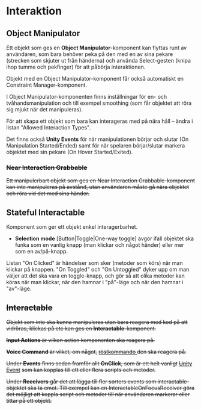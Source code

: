 # Interaktion

## Object Manipulator

Ett objekt som ges en **Object Manipulator**-komponent kan flyttas runt av användaren, som bara behöver peka på den med en av sina pekare (strecken som skjuter ut från händerna) och använda Select-gesten (knipa ihop tumme och pekfinger) för att påbörja interaktionen.

Objekt med en Object Manipulator-komponent får också automatiskt en Constraint Manager-komponent.

I Object Manipulator-komponenten finns inställningar för en- och tvåhandsmanipulation och till exempel smoothing (som får objektet att röra sig mjukt när det manipuleras).

För att skapa ett objekt som bara kan interageras med på nära håll – ändra i listan "Allowed Interaction Types".

Det finns också **Unity Events** för när manipulationen börjar och slutar (On Manipulation Started/Ended) samt för när spelaren börjar/slutar markera objektet med sin pekare (On Hover Started/Exited).

### ~~Near Interaction Grabbable~~

~~Ett manipulerbart objekt som ges en Near Interaction Grabbable-komponent kan inte manipuleras på avstånd, utan användaren måste gå nära objektet och röra vid det med sina händer.~~

## Stateful Interactable

Komponent som ger ett objekt enkel interagerbarhet.

* **Selection mode** \[Button|Toggle|One-way toggle] avgör ifall objektet ska funka som en vanlig knapp (man klickar och något händer) eller mer som en av/på-knapp.

Listan "On Clicked" är händelser som sker (metoder som körs) när man klickar på knappen. "On Toggled" och "On Untoggled" dyker upp om man väljer att det ska vara en toggle-knapp, och gör så att olika metoder kan köras när man klickar, när den hamnar i "på"-läge och när den hamnar i "av"-läge.

## ~~Interactable~~

~~Objekt som inte ska kunna manipuleras utan bara reagera med kod på att vidröras, klickas på etc kan ges en **Interactable**-komponent.~~

~~**Input Actions** är vilken action komponenten ska reagera på.~~

~~**Voice Command** är vilket, om något,~~ [~~röstkommando~~ ](roeststyrning.md)~~den ska reagera på.~~

~~Under **Events** finns sedan framför allt **OnClick**, som är ett helt vanligt~~ [~~Unity Event~~](../../grundfunktioner/unity-events.md) ~~som kan kopplas till ett eller flera scripts och metoder.~~

~~Under **Receivers** går det att lägga till fler sorters events som interactable-objektet ska ta emot. Till exempel kan en InteractableOnFocusReceiver göra det möjligt att koppla script och metoder till när användaren markerar eller tittar på ett objekt.~~
